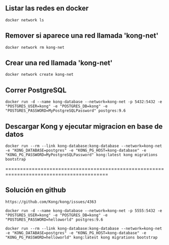 ## Listar las redes en docker
```
docker network ls
```
## Remover si aparece una red llamada 'kong-net'
```
docker network rm kong-net
```

## Crear una red llamada 'kong-net'
```
docker network create kong-net
```

## Correr PostgreSQL
```
docker run -d --name kong-database --network=kong-net -p 5432:5432 -e "POSTGRES_USER=kong" -e "POSTGRES_DB=kong" -e "POSTGRES_PASSWORD=MyPostgreSQLPassword" postgres:9.6
```

## Descargar Kong y ejecutar migracion en base de datos
```
docker run --rm --link kong-database:kong-database --network=kong-net -e "KONG_DATABASE=postgres" -e "KONG_PG_HOST=kong-database" -e "KONG_PG_PASSWORD=MyPostgreSQLPassword" kong:latest kong migrations bootstrap
```


=========================================================================================
## Solución en github
```
https://github.com/Kong/kong/issues/4363

docker run -d --name kong-database --network=kong-net -p 5555:5432 -e "POSTGRES_USER=kong" -e "POSTGRES_DB=kong" -e "POSTGRES_PASSWORD=helloworld" postgres:9.6

docker run --rm --link kong-database:kong-database --network=kong-net -e "KONG_DATABASE=postgres" -e "KONG_PG_HOST=kong-database" -e "KONG_PG_PASSWORD=helloworld" kong:latest kong migrations bootstrap
```


